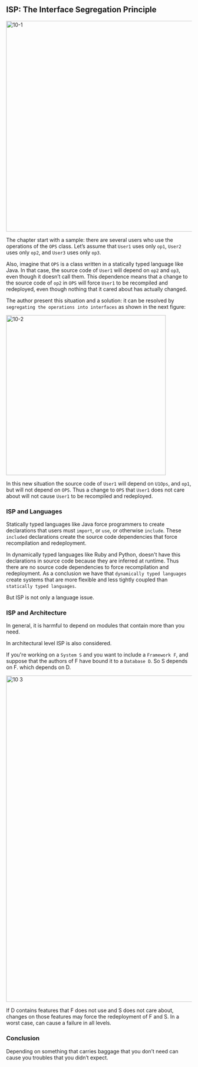 ## ISP: The Interface Segregation Principle

<img width="570" alt="10-1" src="https://user-images.githubusercontent.com/16246749/78095207-5ff5da80-73a4-11ea-86e8-fa758f06c1a3.png">

The chapter start with a sample: there are several users who use the operations of the `OPS` class. Let’s assume that `User1` uses only `op1`, `User2` uses only `op2`, and `User3` uses only `op3`.

Also, imagine that `OPS` is a class written in a statically typed language like Java. In that case, the source code of `User1` will depend on `op2` and `op3`, even though it doesn’t call them. This dependence means that a change to the source code of `op2` in `OPS` will force `User1` to be recompiled and redeployed, even though nothing that it cared about has actually changed.

The author present this situation and a solution: it can be resolved by `segregating the operations into interfaces` as shown in the next figure:

<img width="433" alt="10-2" src="https://user-images.githubusercontent.com/16246749/78095639-6e90c180-73a5-11ea-8a21-3cecd654f46b.png">

In this new situation the source code of `User1` will depend on `U1Ops`, and `op1`, but will not depend on `OPS`. Thus a change to `OPS` that `User1` does not care about will not cause `User1` to be recompiled and redeployed.

### ISP and Languages

Statically typed languages like Java force programmers to create declarations that users must `import`, or `use`, or otherwise `include`. 
These `included` declarations create the source code dependencies that force recompilation and redeployment.

In dynamically typed languages like Ruby and Python, doesn't have this declarations in source code because they are inferred at runtime. 
Thus there are no source code dependencies to force recompilation and redeployment. 
As a conclusion we have that `dynamically typed languages` create systems that are more flexible and less tightly coupled than `statically typed languages`.

But ISP is not only a language issue.

### ISP and Architecture

In general, it is harmful to depend on modules that contain more than you need.

In architectural level ISP is also considered.

If you're working on a `System S` and you want to include a `Framework F`, and suppose that the authors of F have bound it to a `Database D`. 
So S depends on F. which depends on D.

<img width="883" alt="10 3" src="https://user-images.githubusercontent.com/16246749/78096704-540c1780-73a8-11ea-9c0f-29b59812ed6c.png">

If D contains features that F does not use and S does not care about, changes on those features may force the redeployment of F and S.
In a worst case, can cause a failure in all levels.

### Conclusion

Depending on something that carries baggage that you don’t need can cause you troubles that you didn’t expect.
